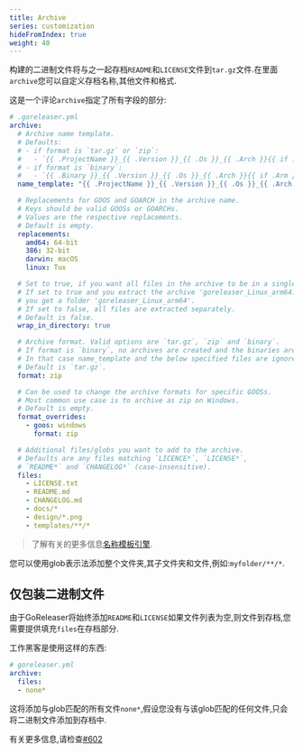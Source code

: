 ```yaml
---
title: Archive
series: customization
hideFromIndex: true
weight: 40
---
```


构建的二进制文件将与之一起存档`README`和`LICENSE`文件到`tar.gz`文件.在里面`archive`您可以自定义存档名称,其他文件和格式.

这是一个评论`archive`指定了所有字段的部分:

```yml
# .goreleaser.yml
archive:
  # Archive name template.
  # Defaults:
  # - if format is `tar.gz` or `zip`:
  #   - `{{ .ProjectName }}_{{ .Version }}_{{ .Os }}_{{ .Arch }}{{ if .Arm }}v{{ .Arm }}{{ end }}`
  # - if format is `binary`:
  #   - `{{ .Binary }}_{{ .Version }}_{{ .Os }}_{{ .Arch }}{{ if .Arm }}v{{ .Arm }}{{ end }}`
  name_template: "{{ .ProjectName }}_{{ .Version }}_{{ .Os }}_{{ .Arch }}"

  # Replacements for GOOS and GOARCH in the archive name.
  # Keys should be valid GOOSs or GOARCHs.
  # Values are the respective replacements.
  # Default is empty.
  replacements:
    amd64: 64-bit
    386: 32-bit
    darwin: macOS
    linux: Tux

  # Set to true, if you want all files in the archive to be in a single directory.
  # If set to true and you extract the archive 'goreleaser_Linux_arm64.tar.gz',
  # you get a folder 'goreleaser_Linux_arm64'.
  # If set to false, all files are extracted separately.
  # Default is false.
  wrap_in_directory: true

  # Archive format. Valid options are `tar.gz`, `zip` and `binary`.
  # If format is `binary`, no archives are created and the binaries are instead uploaded directly.
  # In that case name_template and the below specified files are ignored.
  # Default is `tar.gz`.
  format: zip

  # Can be used to change the archive formats for specific GOOSs.
  # Most common use case is to archive as zip on Windows.
  # Default is empty.
  format_overrides:
    - goos: windows
      format: zip

  # Additional files/globs you want to add to the archive.
  # Defaults are any files matching `LICENCE*`, `LICENSE*`,
  # `README*` and `CHANGELOG*` (case-insensitive).
  files:
    - LICENSE.txt
    - README.md
    - CHANGELOG.md
    - docs/*
    - design/*.png
    - templates/**/*
```

> 了解有关的更多信息[名称模板引擎](/templates).

您可以使用glob表示法添加整个文件夹,其子文件夹和文件,例如:`myfolder/**/*`.

## 仅包装二进制文件

由于GoReleaser将始终添加`README`和`LICENSE`如果文件列表为空,则文件到存档,您需要提供填充`files`在存档部分.

工作黑客是使用这样的东西:

```yaml
# goreleaser.yml
archive:
  files:
  - none*
```

这将添加与glob匹配的所有文件`none*`,假设您没有与该glob匹配的任何文件,只会将二进制文件添加到存档中.

有关更多信息,请检查[#602](https://github.com/goreleaser/goreleaser/issues/602)
